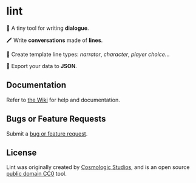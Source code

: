 # lint

🌱 A tiny tool for writing **dialogue**. 

🖍️ Write **conversations** made of **lines**. 

💬 Create template line types: *narrator*, *character*, *player choice*...

🚀 Export your data to **JSON**.

## Documentation

Refer to [the Wiki](https://github.com/cosmologicstudios/lint/wiki) for help and documentation.

## Bugs or Feature Requests

Submit a [bug or feature request](https://github.com/cosmologicstudios/lint/issues/new/choose).

## License

Lint was originally created by [Cosmologic Studios](https://cosmologicstudios.com), and is an open source [public domain CC0](https://creativecommons.org/share-your-work/public-domain/cc0/) tool.
